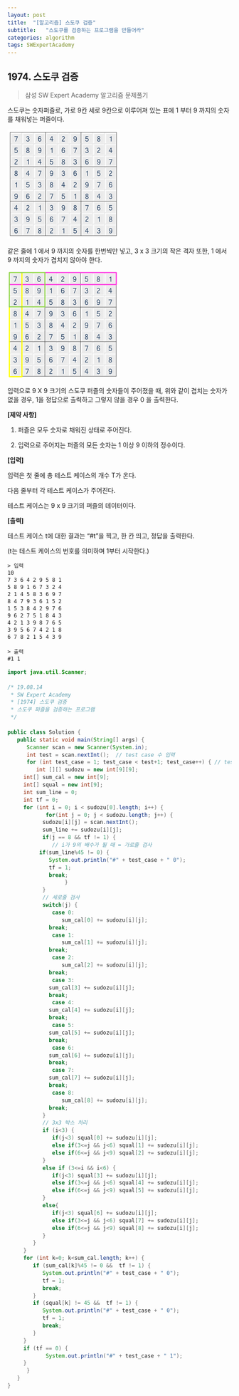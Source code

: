 ```yaml
---
layout: post
title:  "[알고리즘] 스도쿠 검증"
subtitle:   "스도쿠를 검증하는 프로그램을 만들어라"
categories: algorithm
tags: SWExpertAcademy
---
```


## 1974. 스도쿠 검증

> 삼성 SW Expert Academy 알고리즘 문제풀기

스도쿠는 숫자퍼즐로, 가로 9칸 세로 9칸으로 이루어져 있는 표에 1 부터 9 까지의 숫자를 채워넣는 퍼즐이다.

![img](../assets/img/algo/1974(1).PNG)

같은 줄에 1 에서 9 까지의 숫자를 한번씩만 넣고, 3 x 3 크기의 작은 격자 또한, 1 에서 9 까지의 숫자가 겹치지 않아야 한다.

![img](../assets/img/algo/1974(2).PNG)
 
입력으로 9 X 9 크기의 스도쿠 퍼즐의 숫자들이 주어졌을 때, 위와 같이 겹치는 숫자가 없을 경우, 1을 정답으로 출력하고 그렇지 않을 경우 0 을 출력한다.

**[제약 사항]**

1. 퍼즐은 모두 숫자로 채워진 상태로 주어진다.

2. 입력으로 주어지는 퍼즐의 모든 숫자는 1 이상 9 이하의 정수이다.


**[입력]**

입력은 첫 줄에 총 테스트 케이스의 개수 T가 온다.

다음 줄부터 각 테스트 케이스가 주어진다.

테스트 케이스는 9 x 9 크기의 퍼즐의 데이터이다.


**[출력]**

테스트 케이스 t에 대한 결과는 “#t”을 찍고, 한 칸 띄고, 정답을 출력한다.

(t는 테스트 케이스의 번호를 의미하며 1부터 시작한다.)

```
> 입력
10
7 3 6 4 2 9 5 8 1
5 8 9 1 6 7 3 2 4
2 1 4 5 8 3 6 9 7
8 4 7 9 3 6 1 5 2
1 5 3 8 4 2 9 7 6
9 6 2 7 5 1 8 4 3
4 2 1 3 9 8 7 6 5
3 9 5 6 7 4 2 1 8
6 7 8 2 1 5 4 3 9

> 출력
#1 1
```

```java
import java.util.Scanner;

/* 19.08.14
 * SW Expert Academy
 * [1974] 스도쿠 검증
 * 스도쿠 퍼즐을 검증하는 프로그램
 */

public class Solution {
   public static void main(String[] args) {
      Scanner scan = new Scanner(System.in);
      int test = scan.nextInt();  // test case 수 입력
      for (int test_case = 1; test_case < test+1; test_case++) { // test case 만큼 Loop
         int [][] sudozu = new int[9][9];
	 int[] sum_cal = new int[9];
	 int[] squal = new int[9];
	 int sum_line = 0;
	 int tf = 0;
	 for (int i = 0; i < sudozu[0].length; i++) {
            for(int j = 0; j < sudozu.length; j++) {
	       sudozu[i][j] = scan.nextInt();
	       sum_line += sudozu[i][j];
	       if(j == 8 && tf != 1) {
	          // i가 9의 배수가 될 때 = 가로줄 검사
		  if(sum_line%45 != 0) {
		     System.out.println("#" + test_case + " 0");
		     tf = 1;
		     break;
                  }
	       }
	       // 세로줄 검사
	       switch(j) {
	          case 0:
	             sum_cal[0] += sudozu[i][j];
		     break;
	          case 1:
   	             sum_cal[1] += sudozu[i][j];
   		     break;
	          case 2:
	             sum_cal[2] += sudozu[i][j];
		     break;
	          case 3:
		     sum_cal[3] += sudozu[i][j];
		     break;
	          case 4:
		     sum_cal[4] += sudozu[i][j];
		     break;
	          case 5:
		     sum_cal[5] += sudozu[i][j];
		     break;
	          case 6:
		     sum_cal[6] += sudozu[i][j];
		     break;
	          case 7:
		     sum_cal[7] += sudozu[i][j];
		     break;
	          case 8:
	             sum_cal[8] += sudozu[i][j];
		     break;
	       }
	       // 3x3 박스 처리
	       if (i<3) {
	          if(j<3) squal[0] += sudozu[i][j];
	          else if(3<=j && j<6) squal[1] += sudozu[i][j];
	          else if(6<=j && j<9) squal[2] += sudozu[i][j];
	       }
	       else if (3<=i && i<6) {
	          if(j<3) squal[3] += sudozu[i][j];
	          else if(3<=j && j<6) squal[4] += sudozu[i][j];
	          else if(6<=j && j<9) squal[5] += sudozu[i][j];
	       }
	       else{
	          if(j<3) squal[6] += sudozu[i][j];
	          else if(3<=j && j<6) squal[7] += sudozu[i][j];
	          else if(6<=j && j<9) squal[8] += sudozu[i][j];
	       }
	    }
	 }
	 for (int k=0; k<sum_cal.length; k++) {
	    if (sum_cal[k]%45 != 0 &&  tf != 1) {
	       System.out.println("#" + test_case + " 0");
	       tf = 1;
	       break;
	    }
	    if (squal[k] != 45 &&  tf != 1) {
	       System.out.println("#" + test_case + " 0");
	       tf = 1;
	       break;
	    }
	 }
	 if (tf == 0) {
            System.out.println("#" + test_case + " 1");
	 }
      }
   }
}
```
